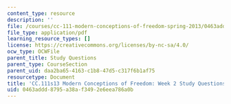 ```yaml
---
content_type: resource
description: ''
file: /courses/cc-111-modern-conceptions-of-freedom-spring-2013/0463addd8795a38af3492e6eea786a0b_MITCC_111F12_Week2Ques.pdf
file_type: application/pdf
learning_resource_types: []
license: https://creativecommons.org/licenses/by-nc-sa/4.0/
ocw_type: OCWFile
parent_title: Study Questions
parent_type: CourseSection
parent_uid: daa2ba65-4163-c1b8-47d5-c317f6b1af75
resourcetype: Document
title: 'CC.111s13 Modern Conceptions of Freedom: Week 2 Study Questions'
uid: 0463addd-8795-a38a-f349-2e6eea786a0b
---
```

